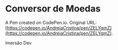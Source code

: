 # Conversor de Moedas

A Pen created on CodePen.io. Original URL: [https://codepen.io/AndreiaCristina/pen/ZELYqmZ](https://codepen.io/AndreiaCristina/pen/ZELYqmZ).

Imersão Dev
